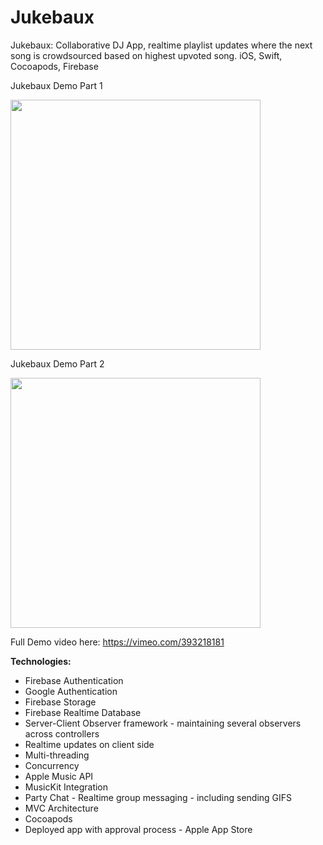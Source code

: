 # Jukebaux

Jukebaux: Collaborative DJ App, realtime playlist updates where the next song is crowdsourced based on highest upvoted song. iOS, Swift, Cocoapods, Firebase

Jukebaux Demo Part 1

<img src="demo/jukebauxDemoPart1.gif?raw=true" width="400px">

Jukebaux Demo Part 2

<img src="demo/jukebauxDemoPart2.gif?raw=true" width="400px">



Full Demo video here: https://vimeo.com/393218181

__Technologies:__  

 - Firebase Authentication
 - Google Authentication
 - Firebase Storage
 - Firebase Realtime Database
 - Server-Client Observer framework - maintaining several observers across controllers
 - Realtime updates on client side
 - Multi-threading
 - Concurrency
 - Apple Music API
 - MusicKit Integration
 - Party Chat - Realtime group messaging - including sending GIFS
 - MVC Architecture
 - Cocoapods
 - Deployed app with approval process - Apple App Store
